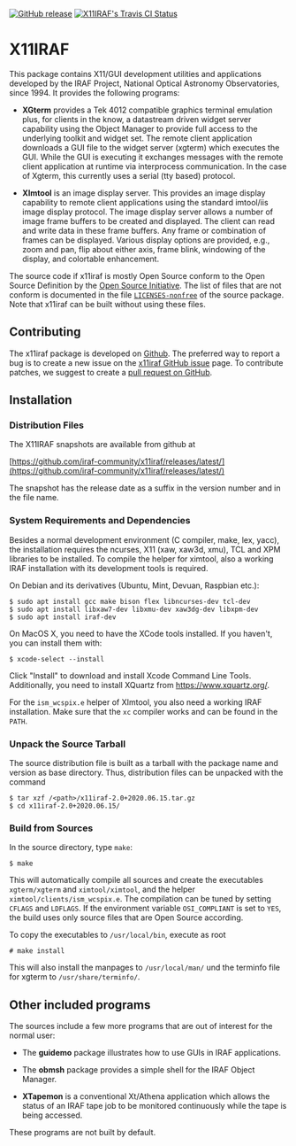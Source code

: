 [![GitHub release](https://img.shields.io/github/release/iraf-community/x11iraf.svg)](https://github.com/iraf-community/x11iraf/releases/latest)
[![X11IRAF's Travis CI Status](https://travis-ci.com/iraf-community/x11iraf.svg)](https://travis-ci.com/iraf-community/x11iraf)

# X11IRAF

This package contains X11/GUI development utilities and applications developed
by the IRAF Project, National Optical Astronomy Observatories, since 1994. It
provides the following programs:

 * **XGterm** provides a Tek 4012 compatible graphics terminal emulation plus,
   for clients in the know, a datastream driven widget server capability using
   the Object Manager to provide full access to the underlying toolkit and
   widget set.  The remote client application downloads a GUI file to the
   widget server (xgterm) which executes the GUI.  While the GUI is executing
   it exchanges messages with the remote client application at runtime via
   interprocess communication.  In the case of Xgterm, this currently uses a
   serial (tty based) protocol.

 * **XImtool** is an image display server.  This provides an image display
   capability to remote client applications using the standard imtool/iis
   image display protocol.  The image display server allows a number of image
   frame buffers to be created and displayed.  The client can read and write
   data in these frame buffers.  Any frame or combination of frames can be
   displayed.  Various display options are provided, e.g., zoom and pan, flip
   about either axis, frame blink, windowing of the display, and colortable
   enhancement.

The source code if x11iraf is mostly Open Source conform to the Open Source
Definition by the [Open Source Initiative](https://opensource.org/osd). 
The list of files that are not conform is documented in the file
[`LICENSES-nonfree`](https://github.com/iraf-community/x11iraf/blob/master/LICENSES-nonfree)
of the source package. Note that x11iraf can be built without using these
files.


## Contributing

The x11iraf package is developed on
[Github](https://github.com/iraf-community/x11iraf). The preferred way
to report a bug is to create a new issue on the [x11iraf GitHub
issue](https://github.com/iraf-community/x11iraf/issues) page.  To
contribute patches, we suggest to create a [pull request on
GitHub](https://github.com/iraf-community/x11iraf/pulls).


## Installation

### Distribution Files

The X11IRAF snapshots are available from github at

[https://github.com/iraf-community/x11iraf/releases/latest/](https://github.com/iraf-community/x11iraf/releases/latest/)

The snapshot has the release date as a suffix in the version number
and in the file name.


### System Requirements and Dependencies

Besides a normal development environment (C compiler, make, lex, yacc), the
installation requires the ncurses, X11 (xaw, xaw3d, xmu), TCL and XPM
libraries to be installed. To compile the helper for ximtool, also a working
IRAF installation with its development tools is required.

On Debian and its derivatives (Ubuntu, Mint, Devuan, Raspbian etc.):

    $ sudo apt install gcc make bison flex libncurses-dev tcl-dev
    $ sudo apt install libxaw7-dev libxmu-dev xaw3dg-dev libxpm-dev
    $ sudo apt install iraf-dev

On MacOS X, you need to have the XCode tools installed. If you
haven't, you can install them with:

    $ xcode-select --install

Click "Install" to download and install Xcode Command Line
Tools. Additionally, you need to install XQuartz from
https://www.xquartz.org/.

For the `ism_wcspix.e` helper of XImtool, you also need a working IRAF
installation. Make sure that the `xc` compiler works and can be found in the
`PATH`.


### Unpack the Source Tarball

The source distribution file is built as a tarball with the package
name and version as base directory. Thus, distribution files can be
unpacked with the command

    $ tar xzf /<path>/x11iraf-2.0+2020.06.15.tar.gz
    $ cd x11iraf-2.0+2020.06.15/


### Build from Sources

In the source directory, type `make`:

    $ make

This will automatically compile all sources and create the executables
`xgterm/xgterm` and `ximtool/ximtool`, and the helper
`ximtool/clients/ism_wcspix.e`. The compilation can be tuned by
setting `CFLAGS` and `LDFLAGS`. If the environment variable
`OSI_COMPLIANT` is set to `YES`, the build uses only source files that
are Open Source according.

To copy the executables to `/usr/local/bin`, execute as root

    # make install

This will also install the manpages to `/usr/local/man/` und the
terminfo file for xgterm to `/usr/share/terminfo/`.


## Other included programs

The sources include a few more programs that are out of interest for
the normal user:

 * The **guidemo** package illustrates how to use GUIs in IRAF applications.

 * The **obmsh** package provides a simple shell for the IRAF Object Manager.

 * **XTapemon** is a conventional Xt/Athena application which allows the status
   of an IRAF tape job to be monitored continuously while the tape is being
   accessed.

These programs are not built by default.
